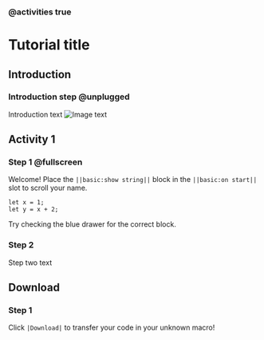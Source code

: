 ### @activities true

# Tutorial title

## Introduction

### Introduction step @unplugged

Introduction text
![Image text](/image/url.gif)

## Activity 1

### Step 1 @fullscreen

Welcome! Place the ``||basic:show string||`` block in the ``||basic:on start||`` slot to scroll your name.

```blocks
let x = 1;
let y = x + 2;
```

Try checking the blue drawer for the correct block.

### Step 2

Step two text

## Download

### Step 1

Click ``|Download|`` to transfer your code in your unknown macro!